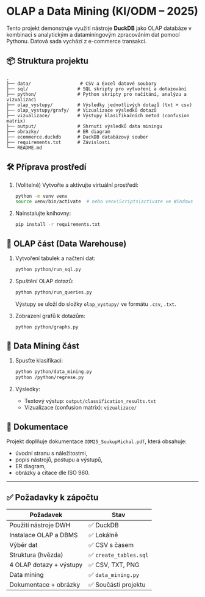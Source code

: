 # OLAP a Data Mining (KI/ODM – 2025)

Tento projekt demonstruje využití nástroje **DuckDB** jako OLAP databáze v kombinaci s analytickým a dataminingovým zpracováním dat pomocí Pythonu. Datová sada vychází z e-commerce transakcí.

## 📦 Struktura projektu

```
.
├── data/                  # CSV a Excel datové soubory
├── sql/                  # SQL skripty pro vytvoření a dotazování
├── python/               # Python skripty pro načítání, analýzu a vizualizaci
├── olap_vystupy/         # Výsledky jednotlivých dotazů (txt + csv)
├── olap_vystupy/grafy/   # Vizualizace výsledků dotazů
├── vizualizace/          # Výstupy klasifikačních metod (confusion matrix)
├── output/               # Shrnutí výsledků data miningu
├── obrazky/              # ER diagram
├── ecommerce.duckdb      # DuckDB databázový soubor
├── requirements.txt      # Závislosti
└── README.md
```

## 🛠️ Příprava prostředí

1. (Volitelné) Vytvořte a aktivujte virtuální prostředí:
   ```bash
   python -m venv venv
   source venv/bin/activate  # nebo venv\Scripts\activate ve Windows
   ```

2. Nainstalujte knihovny:
   ```bash
   pip install -r requirements.txt
   ```

## 🧱 OLAP část (Data Warehouse)

1. Vytvoření tabulek a načtení dat:
   ```bash
   python python/run_sql.py
   ```

2. Spuštění OLAP dotazů:
   ```bash
   python python/run_queries.py
   ```
   Výstupy se uloží do složky `olap_vystupy/` ve formátu `.csv`, `.txt`.

3. Zobrazení grafů k dotazům:
   ```bash
   python python/graphs.py
   ```

## 🧠 Data Mining část

1. Spusťte klasifikaci:
   ```bash
   python python/data_mining.py
   python /python/regrese.py
   ```

2. Výsledky:
   - Textový výstup: `output/classification_results.txt`
   - Vizualizace (confusion matrix): `vizualizace/`

## 📑 Dokumentace

Projekt doplňuje dokumentace `ODM25_SoukupMichal.pdf`, která obsahuje:
- úvodní stranu s náležitostmi,
- popis nástrojů, postupu a výstupů,
- ER diagram,
- obrázky a citace dle ISO 960.

---

## ✅ Požadavky k zápočtu

| Požadavek                     | Stav       |
|------------------------------|------------|
| Použití nástroje DWH         | ✅ DuckDB  |
| Instalace OLAP a DBMS        | ✅ Lokálně |
| Výběr dat                    | ✅ CSV s časem |
| Struktura (hvězda)           | ✅ `create_tables.sql` |
| 4 OLAP dotazy + výstupy      | ✅ CSV, TXT, PNG |
| Data mining                  | ✅ `data_mining.py` |
| Dokumentace + obrázky        | ✅ Součástí projektu |

